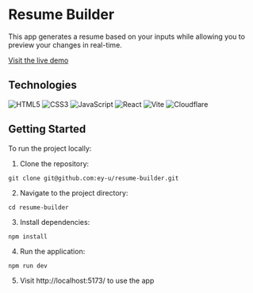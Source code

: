 # Resume Builder

This app generates a resume based on your inputs while allowing you to preview your changes in real-time.

[Visit the live demo](https://resume-builder-79u.pages.dev/)

## Technologies

![HTML5](https://img.shields.io/badge/html5-%23E34F26.svg?style=for-the-badge&logo=html5&logoColor=white)
![CSS3](https://img.shields.io/badge/css3-%231572B6.svg?style=for-the-badge&logo=css3&logoColor=white)
![JavaScript](https://img.shields.io/badge/javascript-%23323330.svg?style=for-the-badge&logo=javascript&logoColor=%23F7DF1E)
![React](https://img.shields.io/badge/react-%2320232a.svg?style=for-the-badge&logo=react&logoColor=%2361DAFB)
![Vite](https://img.shields.io/badge/vite-%23646CFF.svg?style=for-the-badge&logo=vite&logoColor=white)
![Cloudflare](https://img.shields.io/badge/Cloudflare-F38020?style=for-the-badge&logo=Cloudflare&logoColor=white)

## Getting Started

To run the project locally:

1. Clone the repository:

```
git clone git@github.com:ey-u/resume-builder.git
```

2. Navigate to the project directory:

```
cd resume-builder
```

3. Install dependencies:

```
npm install
```

4. Run the application:

```
npm run dev
```

5. Visit http://localhost:5173/ to use the app
